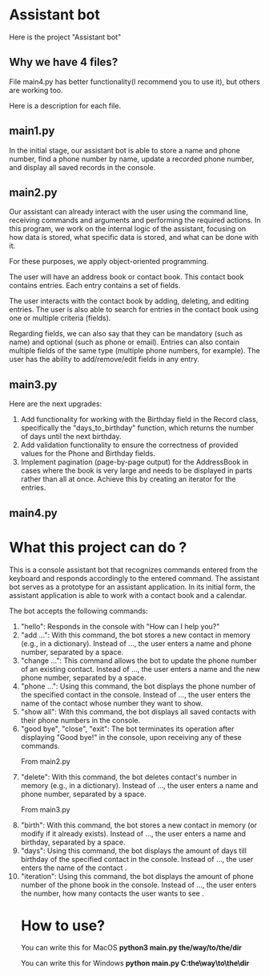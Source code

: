 # Assistant bot
<p>Here is the project "Assistant bot"</p>
<h2>Why we have 4 files? </h2>
<p>File main4.py has better functionality(I recommend you to use it), but others are working too.</p>
<p>Here is a description for each file.</p>
<h2>main1.py</h2>
<p>In the initial stage, our assistant bot is able to store a name and phone number, find a phone number by name, update a recorded phone number, and display all saved records in the console.</p>
<h2>main2.py</h2>
<p>Our assistant can already interact with the user using the command line, receiving commands and arguments and performing the required actions. In this program, we work on the internal logic of the assistant, focusing on how data is stored, what specific data is stored, and what can be done with it.

For these purposes, we apply object-oriented programming.

The user will have an address book or contact book. This contact book contains entries. Each entry contains a set of fields.</p>
<p>The user interacts with the contact book by adding, deleting, and editing entries. The user is also able to search for entries in the contact book using one or multiple criteria (fields).

Regarding fields, we can also say that they can be mandatory (such as name) and optional (such as phone or email). Entries can also contain multiple fields of the same type (multiple phone numbers, for example). The user has the ability to add/remove/edit fields in any entry.</p>
<h2>main3.py</h2>
<p>Here are the next upgrades:</p>
<ol>
  <li>Add functionality for working with the Birthday field in the Record class, specifically the "days_to_birthday" function, which returns the number of days until the next birthday.</li>
  <li>Add validation functionality to ensure the correctness of provided values for the Phone and Birthday fields.</li>
  <li>Implement pagination (page-by-page output) for the AddressBook in cases where the book is very large and needs to be displayed in parts rather than all at once. Achieve this by creating an iterator for the entries.</li>
</ol>
<h2>main4.py</h2>
<h1>What this project can do ?</h1>
<p>This is a console assistant bot that recognizes commands entered from the keyboard and responds accordingly to the entered command.
The assistant bot serves as a prototype for an assistant application. In its initial form, the assistant application is able to work with a contact book and a calendar.</p>
<p>The bot accepts the following commands:</p>
<ol>
  <li>"hello": Responds in the console with "How can I help you?"</li>
  <li>"add ...": With this command, the bot stores a new contact in memory (e.g., in a dictionary). Instead of ..., the user enters a name and phone number, separated by a space.</li>
  <li>"change ...": This command allows the bot to update the phone number of an existing contact. Instead of ..., the user enters a name and the new phone number, separated by a space.</li>
  <li>"phone ...": Using this command, the bot displays the phone number of the specified contact in the console. Instead of ..., the user enters the name of the contact whose number they want to show.</li>
  <li>"show all": With this command, the bot displays all saved contacts with their phone numbers in the console.</li>
  <li>"good bye", "close", "exit": The bot terminates its operation after displaying "Good bye!" in the console, upon receiving any of these commands.</li>
  
  <p>From main2.py </p>
  <li>"delete": With this command, the bot deletes contact's number in memory (e.g., in a dictionary). Instead of ..., the user enters a name and phone number, separated by a space.</li>
  
  <p>From main3.py</p>
  <li>"birth": With this command, the bot stores a new contact in memory (or modify if it already exists). Instead of ..., the user enters a name and birthday, separated by a space.</li>
  <li>"days": Using this command, the bot displays the amount of days till birthday of the specified contact in the console. Instead of ..., the user enters the name of the contact .</li>
  <li>"iteration": Using this command, the bot displays the amount of phone number of the phone book in the console. Instead of ..., the user enters the number, how many contacts the user wants to see .</li>
<h1>How to use?</h1>
<p>You can write this for MacOS <b>python3 main.py the/way/to/the/dir</b> </p>
<p>You can write this for Windows <b>python main.py C:the\way\to\the\dir</b> </p>
